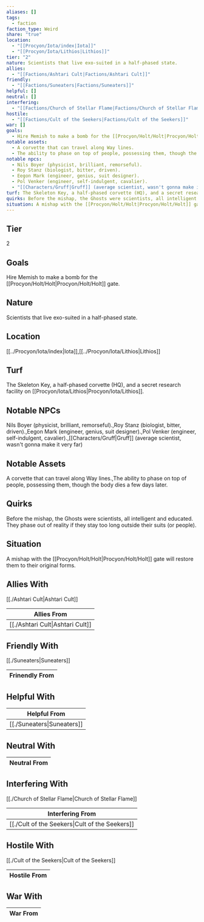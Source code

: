 ```yaml
---
aliases: []
tags:
  - faction
faction_type: Weird
share: "true"
location:
  - "[[Procyon/Iota/index|Iota]]"
  - "[[Procyon/Iota/Lithios|Lithios]]"
tier: "2"
nature: Scientists that live exo-suited in a half-phased state.
allies:
  - "[[Factions/Ashtari Cult|Factions/Ashtari Cult]]"
friendly:
  - "[[Factions/Suneaters|Factions/Suneaters]]"
helpful: []
neutral: []
interfering:
  - "[[Factions/Church of Stellar Flame|Factions/Church of Stellar Flame]]"
hostile:
  - "[[Factions/Cult of the Seekers|Factions/Cult of the Seekers]]"
war: []
goals:
  - Hire Memish to make a bomb for the [[Procyon/Holt/Holt|Procyon/Holt/Holt]] gate.
notable assets:
  - A corvette that can travel along Way lines.
  - The ability to phase on top of people, possessing them, though the body dies a few days later.
notable npcs:
  - Nils Boyer (physicist, brilliant, remorseful).
  - Roy Stanz (biologist, bitter, driven).
  - Eegon Mark (engineer, genius, suit designer).
  - Pol Venker (engineer, self-indulgent, cavalier).
  - "[[Characters/Gruff|Gruff]] (average scientist, wasn't gonna make it very far)"
turf: The Skeleton Key, a half-phased corvette (HQ), and a secret research facility on [[Procyon/Iota/Lithios|Procyon/Iota/Lithios]].
quirks: Before the mishap, the Ghosts were scientists, all intelligent and educated. They phase out of reality if they stay too long outside their suits (or people).
situation: A mishap with the [[Procyon/Holt/Holt|Procyon/Holt/Holt]] gate will restore them to their original forms.
---
```

## Tier

2

## Goals

Hire Memish to make a bomb for the [[Procyon/Holt/Holt|Procyon/Holt/Holt]] gate.

## Nature

Scientists that live exo-suited in a half-phased state.

## Location

[[../Procyon/Iota/index|Iota]],[[../Procyon/Iota/Lithios|Lithios]]

## Turf

The Skeleton Key, a half-phased corvette (HQ), and a secret research facility on [[Procyon/Iota/Lithios|Procyon/Iota/Lithios]].

## Notable NPCs

Nils Boyer (physicist, brilliant, remorseful).,Roy Stanz (biologist, bitter, driven).,Eegon Mark (engineer, genius, suit designer).,Pol Venker (engineer, self-indulgent, cavalier).,[[Characters/Gruff|Gruff]] (average scientist, wasn't gonna make it very far)

## Notable Assets

A corvette that can travel along Way lines.,The ability to phase on top of people, possessing them, though the body dies a few days later.

## Quirks

Before the mishap, the Ghosts were scientists, all intelligent and educated. They phase out of reality if they stay too long outside their suits (or people).

## Situation

A mishap with the [[Procyon/Holt/Holt|Procyon/Holt/Holt]] gate will restore them to their original forms.

## Allies With

[[./Ashtari Cult|Ashtari Cult]]

| Allies From                                |
| ------------------------------------------ |
| [[./Ashtari Cult\|Ashtari Cult]] |


## Friendly With

[[./Suneaters|Suneaters]]

| Frinendly From |
| -------------- |


## Helpful With



| Helpful From                         |
| ------------------------------------ |
| [[./Suneaters\|Suneaters]] |


## Neutral With




| Neutral From |
| ------------ |



## Interfering With

[[./Church of Stellar Flame|Church of Stellar Flame]]


| Interfering From                                         |
| -------------------------------------------------------- |
| [[./Cult of the Seekers\|Cult of the Seekers]] |



## Hostile With

[[./Cult of the Seekers|Cult of the Seekers]]


| Hostile From |
| ------------ |



## War With



| War From |
| -------- |

